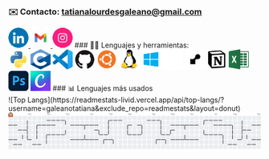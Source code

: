 ### ✉️ Contacto: **tatianalourdesgaleano@gmail.com** 
<a href="https://www.linkedin.com/in/tatiana-galeano/" target="_blank">
  <img src="assets/LinkedIn.gif" alt="LinkedIn" width="40" height="40">
</a> <a href="mailto:tatianalourdesgaleano@gmail.com" target="_blank">
  <img src="assets/mail.gif" alt="Email" width="40" height="40">
</a> <a href="https://www.instagram.com/lourtati" target="_blank">
  <img src="assets/insta.gif" alt="Instagram" width="40" height="40"></a>
### 👩‍💻 Lenguajes y herramientas:<br>
<a href="https://www.python.org/" target="_blank">
  <img src="assets/python.svg" alt="Python" width="40" height="40"></a>
<a href="https://www.c-language.org/" target="_blank">
  <img src="assets/c.png" alt="C" width="40" height="40"></a>
<a href="https://code.visualstudio.com/" target="_blank">
  <img src="assets/vscode.svg" alt="VSCode" width="40" height="40"></a>
<a href="https://github.com/" target="_blank">
  <img src="assets/github.svg" alt="GitHub" width="40" height="40"></a>
<a href="https://ubuntu.com/desktop/" target="_blank">
  <img src="assets/ubuntu.png" alt="Ubuntu Desktop" width="40" height="40"></a>
<a href="https://www.kernel.org/category/about.html" target="_blank">
  <img src="assets/linux.svg" alt="Linux" width="40" height="40"></a>
<a href="https://www.microsoft.com/en-en/windows/?r=1" target="_blank">
  <img src="assets/win.png" alt="Windows" width="40" height="40"></a>
<a href="https://railway.com/" target="_blank">
  <img src="assets/railway.svg" alt="Railway" width="40" height="40"></a>
<a href="https://render.com/" target="_blank">
  <img src="assets/render.jpg" alt="Render" width="40" height="40"></a>
<a href="https://www.notion.so/" target="_blank">
  <img src="assets/notion.png" alt="Notion" width="40" height="40"></a>
<a href="https://www.microsoft.com/es-ar/microsoft-365/excel" target="_blank">
  <img src="assets/excel.png" alt="Microsoft Excel" width="40" height="40"></a>
<a href="https://www.adobe.com/products/photoshop.html" target="_blank">
  <img src="assets/ps.png" alt="Adobe Photoshop" width="40" height="40"></a>
<a href="https://www.canva.com/" target="_blank">
  <img src="assets/canva.png" alt="Canva" width="40" height="40"></a>
### 📊 Lenguajes más usados<br>
![Top Langs](https://readmestats-livid.vercel.app/api/top-langs/?username=galeanotatiana&exclude_repo=readmestats&layout=donut)

<picture>
    <source media="(prefers-color-scheme: dark)" srcset="https://raw.githubusercontent.com/galeanotatiana/galeanotatiana/output/pacman-contribution-graph-dark.svg">
    <source media="(prefers-color-scheme: light)" srcset="https://raw.githubusercontent.com/galeanotatiana/galeanotatiana/output/pacman-contribution-graph.svg">
    <img alt="pacman contribution graph" src="https://raw.githubusercontent.com/galeanotatiana/galeanotatiana/output/pacman-contribution-graph.svg">
</picture>
